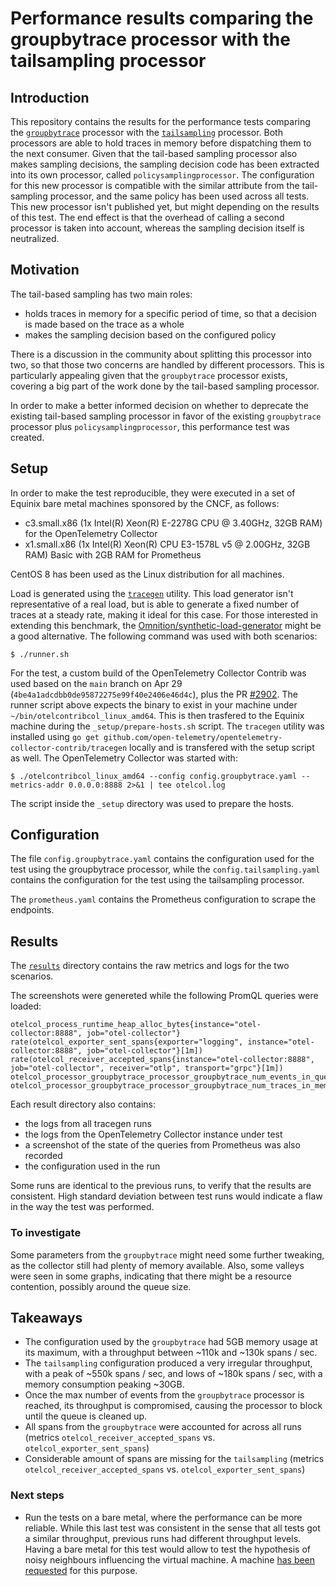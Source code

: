 # Performance results comparing the groupbytrace processor with the tailsampling processor

## Introduction

This repository contains the results for the performance tests comparing the [`groupbytrace`](https://github.com/open-telemetry/opentelemetry-collector-contrib/tree/main/processor/groupbytraceprocessor) processor with the [`tailsampling`](https://github.com/open-telemetry/opentelemetry-collector-contrib/tree/main/processor/tailsamplingprocessor) processor. Both processors are able to hold traces in memory before dispatching them to the next consumer. Given that the tail-based sampling processor also makes sampling decisions, the sampling decision code has been extracted into its own processor, called `policysamplingprocessor`. The configuration for this new processor is compatible with the similar attribute from the tail-sampling processor, and the same policy has been used across all tests. This new processor isn't published yet, but might depending on the results of this test. The end effect is that the overhead of calling a second processor is taken into account, whereas the sampling decision itself is neutralized.

## Motivation

The tail-based sampling has two main roles:
- holds traces in memory for a specific period of time, so that a decision is made based on the trace as a whole
- makes the sampling decision based on the configured policy

There is a discussion in the community about splitting this processor into two, so that those two concerns are handled by different processors. This is particularly appealing given that the `groupbytrace` processor exists, covering a big part of the work done by the tail-based sampling processor.

In order to make a better informed decision on whether to deprecate the existing tail-based sampling processor in favor of the existing `groupbytrace` processor plus `policysamplingprocessor`, this performance test was created.

## Setup

In order to make the test reproducible, they were executed in a set of Equinix bare metal machines sponsored by the CNCF, as follows:

- c3.small.x86 (1x Intel(R) Xeon(R) E-2278G CPU @ 3.40GHz, 32GB RAM) for the OpenTelemetry Collector
- x1.small.x86 (1x Intel(R) Xeon(R) CPU E3-1578L v5 @ 2.00GHz, 32GB RAM) Basic with 2GB RAM for Prometheus

CentOS 8 has been used as the Linux distribution for all machines.

Load is generated using the [`tracegen`](https://github.com/open-telemetry/opentelemetry-collector-contrib/tree/main/tracegen) utility. This load generator isn't representative of a real load, but is able to generate a fixed number of traces at a steady rate, making it ideal for this case. For those interested in extending this benchmark, the [Omnition/synthetic-load-generator](https://github.com/Omnition/synthetic-load-generator) might be a good alternative. The following command was used with both scenarios:

    $ ./runner.sh

For the test, a custom build of the OpenTelemetry Collector Contrib was used based on the `main` branch on Apr 29 (`4be4a1adcdbb0de95872275e99f40e2406e46d4c`), plus the PR [#2902](https://github.com/open-telemetry/opentelemetry-collector-contrib/pull/2902). The runner script above expects the binary to exist in your machine under `~/bin/otelcontribcol_linux_amd64`. This is then trasfered to the Equinix machine during the `_setup/prepare-hosts.sh` script. The `tracegen` utility was installed using `go get github.com/open-telemetry/opentelemetry-collector-contrib/tracegen` locally and is transfered with the setup script as well. The OpenTelemetry Collector was started with:

    $ ./otelcontribcol_linux_amd64 --config config.groupbytrace.yaml --metrics-addr 0.0.0.0:8888 2>&1 | tee otelcol.log

The script inside the `_setup` directory was used to prepare the hosts.

## Configuration

The file `config.groupbytrace.yaml` contains the configuration used for the test using the groupbytrace processor, while the `config.tailsampling.yaml` contains the configuration for the test using the tailsampling processor.

The `prometheus.yaml` contains the Prometheus configuration to scrape the endpoints.

## Results

The [`results`](./results) directory contains the raw metrics and logs for the two scenarios.

The screenshots were genereted while the following PromQL queries were loaded:
```
otelcol_process_runtime_heap_alloc_bytes{instance="otel-collector:8888", job="otel-collector"}
rate(otelcol_exporter_sent_spans{exporter="logging", instance="otel-collector:8888", job="otel-collector"}[1m])
rate(otelcol_receiver_accepted_spans{instance="otel-collector:8888", job="otel-collector", receiver="otlp", transport="grpc"}[1m])
otelcol_processor_groupbytrace_processor_groupbytrace_num_events_in_queue
otelcol_processor_groupbytrace_processor_groupbytrace_num_traces_in_memory
```

Each result directory also contains:
- the logs from all tracegen runs
- the logs from the OpenTelemetry Collector instance under test
- a screenshot of the state of the queries from Prometheus was also recorded
- the configuration used in the run

Some runs are identical to the previous runs, to verify that the results are consistent. High standard deviation between test runs would indicate a flaw in the way the test was performed.
### To investigate

Some parameters from the `groupbytrace` might need some further tweaking, as the collector still had plenty of memory available. Also, some valleys were seen in some graphs, indicating that there might be a resource contention, possibly around the queue size.
## Takeaways

- The configuration used by the `groupbytrace` had 5GB memory usage at its maximum, with a throughput between ~110k and ~130k spans / sec.
- The `tailsampling` configuration produced a very irregular throughput, with a peak of ~550k spans / sec, and lows of ~180k spans / sec, with a memory consumption peaking ~30GB.
- Once the max number of events from the `groupbytrace` processor is reached, its throughput is compromised, causing the processor to block until the queue is cleaned up.
- All spans from the `groupbytrace` were accounted for across all runs (metrics `otelcol_receiver_accepted_spans` vs. `otelcol_exporter_sent_spans`)
- Considerable amount of spans are missing for the `tailsampling` (metrics `otelcol_receiver_accepted_spans` vs. `otelcol_exporter_sent_spans`)

### Next steps

- Run the tests on a bare metal, where the performance can be more reliable. While this last test was consistent in the sense that all tests got a similar throughput, previous runs had different throughput levels. Having a bare metal for this test would allow to test the hypothesis of noisy neighbours influencing the virtual machine. A machine [has been requested](https://github.com/cncf/cluster/issues/167) for this purpose.